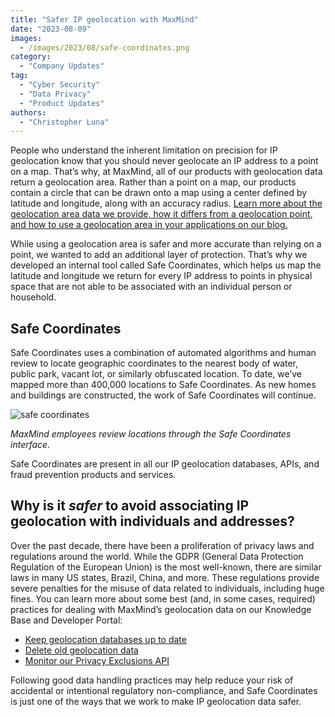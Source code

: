 ```yaml
---
title: "Safer IP geolocation with MaxMind"
date: "2023-08-09"
images:
  - /images/2023/08/safe-coordinates.png
category:
  - "Company Updates"
tag:
  - "Cyber Security"
  - "Data Privacy"
  - "Product Updates"
authors:
  - "Christopher Luna"
---
```


People who understand the inherent limitation on precision for IP geolocation
know that you should never geolocate an IP address to a point on a map. That’s
why, at MaxMind, all of our products with geolocation data return a geolocation
area. Rather than a point on a map, our products contain a circle that can be
drawn onto a map using a center defined by latitude and longitude, along with an
accuracy radius.
[Learn more about the geolocation area data we provide, how it differs from a geolocation point, and how to use a geolocation area in your applications on our blog.](/2022/06/using-maxminds-accuracy-radius/)

While using a geolocation area is safer and more accurate than relying on a
point, we wanted to add an additional layer of protection. That’s why we
developed an internal tool called Safe Coordinates, which helps us map the
latitude and longitude we return for every IP address to points in physical
space that are not able to be associated with an individual person or household.

## Safe Coordinates

Safe Coordinates uses a combination of automated algorithms and human review to
locate geographic coordinates to the nearest body of water, public park, vacant
lot, or similarly obfuscated location. To date, we’ve mapped more than 400,000
locations to Safe Coordinates. As new homes and buildings are constructed, the
work of Safe Coordinates will continue.

![safe coordinates](/images/2023/08/Safe-Coordinates-in-Action.png)

_MaxMind employees review locations through the Safe Coordinates interface._

Safe Coordinates are present in all our IP geolocation databases, APIs, and
fraud prevention products and services.

## Why is it _safer_ to avoid associating IP geolocation with individuals and addresses?

Over the past decade, there have been a proliferation of privacy laws and
regulations around the world. While the GDPR (General Data Protection Regulation
of the European Union) is the most well-known, there are similar laws in many US
states, Brazil, China, and more. These regulations provide severe penalties for
the misuse of data related to individuals, including huge fines. You can learn
more about some best (and, in some cases, required) practices for dealing with
MaxMind’s geolocation data on our Knowledge Base and Developer Portal:

- [Keep geolocation databases up to date](https://support.maxmind.com/hc/en-us/articles/4408216129947-Download-and-Update-Databases#h_01G3XX572NHEHWRFGD30NVAT2R)
- [Delete old geolocation data](https://support.maxmind.com/hc/en-us/articles/4408927681307)
- [Monitor our Privacy Exclusions API](https://dev.maxmind.com/geoip/privacy-exclusions-api)

Following good data handling practices may help reduce your risk of accidental
or intentional regulatory non-compliance, and Safe Coordinates is just one of
the ways that we work to make IP geolocation data safer.
